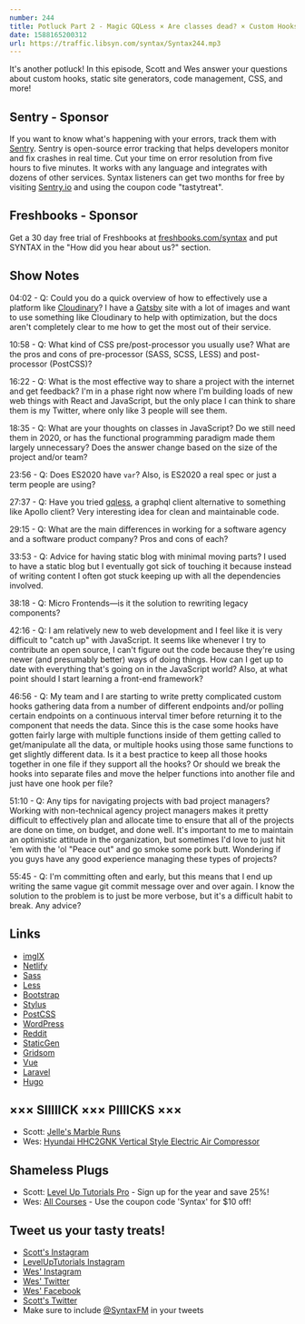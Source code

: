 ```yaml
---
number: 244
title: Potluck Part 2 - Magic GQLess × Are classes dead? × Custom Hooks × Staying Up To Date × CSS × More!
date: 1588165200312
url: https://traffic.libsyn.com/syntax/Syntax244.mp3
---
```


It's another potluck! In this episode, Scott and Wes answer your questions about custom hooks, static site generators, code management, CSS, and more!

## Sentry - Sponsor
If you want to know what's happening with your errors, track them with [Sentry](https://sentry.io/). Sentry is open-source error tracking that helps developers monitor and fix crashes in real time. Cut your time on error resolution from five hours to five minutes. It works with any language and integrates with dozens of other services. Syntax listeners can get two months for free by visiting [Sentry.io](https://sentry.io/) and using the coupon code "tastytreat".

## Freshbooks - Sponsor
Get a 30 day free trial of Freshbooks at [freshbooks.com/syntax](https://freshbooks.com/syntax) and put SYNTAX in the "How did you hear about us?" section.

## Show Notes

04:02 - Q: Could you do a quick overview of how to effectively use a platform like [Cloudinary](https://cloudinary.com/)? I have a [Gatsby](https://www.gatsbyjs.org/) site with a lot of images and want to use something like Cloudinary to help with optimization, but the docs aren't completely clear to me how to get the most out of their service.

10:58 - Q: What kind of CSS pre/post-processor you usually use? What are the pros and cons of pre-processor (SASS, SCSS, LESS) and post-processor (PostCSS)?

16:22 - Q: What is the most effective way to share a project with the internet and get feedback? I'm in a phase right now where I'm building loads of new web things with React and JavaScript, but the only place I can think to share them is my Twitter, where only like 3 people will see them.

18:35 - Q: What are your thoughts on classes in JavaScript? Do we still need them in 2020, or has the functional programming paradigm made them largely unnecessary? Does the answer change based on the size of the project and/or team?

23:56 - Q: Does ES2020 have `var`? Also, is ES2020 a real spec or just a term people are using?

27:37 - Q: Have you tried [gqless](https://gqless.dev/), a graphql client alternative to something like Apollo client? Very interesting idea for clean and maintainable code.

29:15 - Q: What are the main differences in working for a software agency and a software product company? Pros and cons of each?

33:53 - Q: Advice for having static blog with minimal moving parts? I used to have a static blog but I eventually got sick of touching it because instead of writing content I often got stuck keeping up with all the dependencies involved.

38:18 - Q: Micro Frontends—is it the solution to rewriting legacy components?

42:16 - Q: I am relatively new to web development and I feel like it is very difficult to "catch up" with JavaScript. It seems like whenever I try to contribute an open source, I can't figure out the code because they're using newer (and presumably better) ways of doing things. How can I get up to date with everything that's going on in the JavaScript world? Also, at what point should I start learning a front-end framework?

46:56 - Q: My team and I are starting to write pretty complicated custom hooks gathering data from a number of different endpoints and/or polling certain endpoints on a continuous interval timer before returning it to the component that needs the data. Since this is the case some hooks have gotten fairly large with multiple functions inside of them getting called to get/manipulate all the data, or multiple hooks using those same functions to get slightly different data. Is it a best practice to keep all those hooks together in one file if they support all the hooks? Or should we break the hooks into separate files and move the helper functions into another file and just have one hook per file?

51:10 - Q: Any tips for navigating projects with bad project managers? Working with non-technical agency project managers makes it pretty difficult to effectively plan and allocate time to ensure that all of the projects are done on time, on budget, and done well. It's important to me to maintain an optimistic attitude in the organization, but sometimes I'd love to just hit 'em with the 'ol "Peace out" and go smoke some pork butt. Wondering if you guys have any good experience managing these types of projects?

55:45 - Q: I'm committing often and early, but this means that I end up writing the same vague git commit message over and over again. I know the solution to the problem is to just be more verbose, but it's a difficult habit to break. Any advice?

## Links
* [imgIX](https://www.imgix.com/)
* [Netlify](https://www.netlify.com/)
* [Sass](https://sass-lang.com/)
* [Less](http://lesscss.org/)
* [Bootstrap](https://getbootstrap.com/)
* [Stylus](https://stylus-lang.com/)
* [PostCSS](https://postcss.org/)
* [WordPress](https://wordpress.org/)
* [Reddit](https://www.reddit.com/)
* [StaticGen](https://www.staticgen.com/)
* [Gridsom](https://gridsome.org/)
* [Vue](https://vuejs.org/)
* [Laravel](https://laravel.com/)
* [Hugo](https://gohugo.io/)

## ××× SIIIIICK ××× PIIIICKS ×××
* Scott: [Jelle's Marble Runs](https://www.youtube.com/channel/UCYJdpnjuSWVOLgGT9fIzL0g)
* Wes: [Hyundai HHC2GNK Vertical Style Electric Air Compressor](https://www.amazon.ca/Hyundai-HHC2GNK-Vertical-Electric-Compressor/dp/B00ISLYLKI/ref=sr_1_4?keywords=nail%2Bgun%2Bcompressor&qid=1586882118&sr=8-4&th=1)

## Shameless Plugs
* Scott: [Level Up Tutorials Pro](https://www.leveluptutorials.com/pro) - Sign up for the year and save 25%!
* Wes: [All Courses](https://wesbos.com/courses/) - Use the coupon code 'Syntax' for $10 off!

## Tweet us your tasty treats!
* [Scott's Instagram](https://www.instagram.com/stolinski/)
* [LevelUpTutorials Instagram](https://www.instagram.com/LevelUpTutorials/)
* [Wes' Instagram](https://www.instagram.com/wesbos/)
* [Wes' Twitter](https://twitter.com/wesbos)
* [Wes' Facebook](https://www.facebook.com/wesbos.developer)
* [Scott's Twitter](https://twitter.com/stolinski)
* Make sure to include [@SyntaxFM](https://twitter.com/SyntaxFM) in your tweets